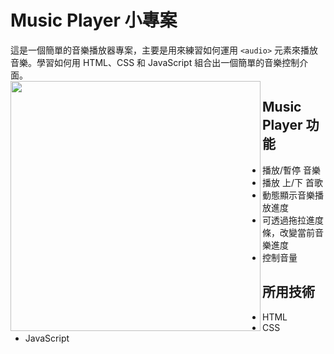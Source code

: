 # Music Player 小專案
這是一個簡單的音樂播放器專案，主要是用來練習如何運用 `<audio>` 元素來播放音樂。學習如何用 HTML、CSS 和 JavaScript 組合出一個簡單的音樂控制介面。
<br>
<span><img src="https://i.imgur.com/tHwmn57.png" width="400" align="left" /></span>


## Music Player 功能
- 播放/暫停 音樂
- 播放 上/下 首歌
- 動態顯示音樂播放進度
- 可透過拖拉進度條，改變當前音樂進度
- 控制音量

## 所用技術
- HTML
- CSS
- JavaScript
